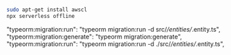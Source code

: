 
```bash

sudo apt-get install awscl
npx serverless offline


```

"typeorm:migration:run": "typeorm migration:run -d src/*/entities/*.entity.ts",
"typeorm:migration:generate": "typeorm migration:generate",
    "typeorm:migration:run": "typeorm migration:run -d ./src/*/entities/*.entity.ts",